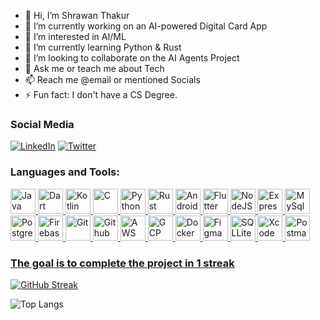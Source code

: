 - 👋 Hi, I’m Shrawan Thakur
- 🔭 I’m currently working on an AI-powered Digital Card App
- 👀 I’m interested in AI/ML
- 🌱 I’m currently learning Python & Rust
- 💞️ I’m looking to collaborate on the AI Agents Project
- 💬 Ask me or teach me about Tech
- 📫 Reach me @email or mentioned Socials
- ⚡ Fun fact: I don't have a CS Degree.
  
<!-- - 🤔 I’m looking for help with ML Opportunity. -->

### Social Media

[![LinkedIn](https://img.shields.io/badge/LinkedIn-shrawanthakur003-blue?style=flat-square&logo=linkedin)](https://www.linkedin.com/in/shrawan-thakur003/)
[![Twitter](https://img.shields.io/badge/Twitter-codershrawan-blue?style=flat-square&logo=twitter)](https://twitter.com/coder_shrawan)



### Languages and Tools:

<p align="left"> 
<a href="https://java.com" target="_blank" rel="noreferrer"> 
  <img src="https://cdn.jsdelivr.net/gh/devicons/devicon@latest/icons/java/java-original-wordmark.svg" alt="Java" width="40" height="40"/>
<a href="https://dart.dev/" target="_blank" rel="noreferrer"> 
  <img src="https://cdn.jsdelivr.net/gh/devicons/devicon@latest/icons/dart/dart-original.svg" alt="Dart" width="40" height="40"/>
<a href="https://kotlinlang.org/" target="_blank" rel="noreferrer"> 
  <img src="https://cdn.jsdelivr.net/gh/devicons/devicon@latest/icons/kotlin/kotlin-original.svg" alt="Kotlin" width="40" height="40"/>
<a href="https://www.cprogramming.com/" target="_blank" rel="noreferrer">
  <img src="https://cdn.jsdelivr.net/gh/devicons/devicon@latest/icons/c/c-original.svg" alt="C" width="40" height="40"/>
<a href="https://www.python.org/" target="_blank" rel="noreferrer"> 
  <img src="https://cdn.jsdelivr.net/gh/devicons/devicon@latest/icons/python/python-original.svg" alt="Python" width="40" height="40"/>
<a href="https://www.rust-lang.org/" target="_blank" rel="noreferrer"> 
  <img src="https://firebasestorage.googleapis.com/v0/b/matrix-developer.appspot.com/o/storage%2Fimages%2Ficon%2Ficons8-rust-48.png?alt=media&token=b74a99e2-eebd-4ea3-b047-e4964442ec0d" alt="Rust" width="40" height="40"/>
<a href="https://developer.android.com/" target="_blank" rel="noreferrer"> 
  <img src="https://cdn.jsdelivr.net/gh/devicons/devicon@latest/icons/androidstudio/androidstudio-original.svg" alt="Android" width="40" height="40"/>
<a href="https://flutter.dev" target="_blank" rel="noreferrer"> 
  <img src="https://cdn.jsdelivr.net/gh/devicons/devicon@latest/icons/flutter/flutter-original.svg" alt="Flutter" width="40" height="40"/>
<a href="https://nodejs.org" target="_blank" rel="noreferrer"> 
  <img src="https://cdn.jsdelivr.net/gh/devicons/devicon@latest/icons/nodejs/nodejs-original-wordmark.svg" alt="NodeJS" width="40" height="40"/>
<a href="https://expressjs.com/" target="_blank" rel="noreferrer"> 
  <img src="https://firebasestorage.googleapis.com/v0/b/matrix-developer.appspot.com/o/storage%2Fimages%2Ficon%2Ficons8-express-js-48.png?alt=media&token=a8328064-d3c6-4437-9a05-f2b1af1377ea" alt="ExpressJS" width="40" height="40"/>
<a href="https://www.mysql.com/" target="_blank" rel="noreferrer"> 
  <img src="https://cdn.jsdelivr.net/gh/devicons/devicon@latest/icons/mysql/mysql-original-wordmark.svg" alt="MySql" width="40" height="40"/>
<a href="https://www.postgresql.org/" target="_blank" rel="noreferrer"> 
  <img src="https://cdn.jsdelivr.net/gh/devicons/devicon@latest/icons/postgresql/postgresql-original-wordmark.svg" alt="PostgresSQL" width="40" height="40"/>
<a href="https://firebase.google.com/" target="_blank" rel="noreferrer"> 
  <img src="https://cdn.jsdelivr.net/gh/devicons/devicon@latest/icons/firebase/firebase-original.svg" alt="Firebase" width="40" height="40"/>
<a href="https://git-scm.com/" target="_blank" rel="noreferrer"> 
  <img src="https://cdn.jsdelivr.net/gh/devicons/devicon@latest/icons/git/git-original-wordmark.svg" alt="Git" width="40" height="40"/>
<a href="https://github.com" target="_blank" rel="noreferrer"> 
  <img src="https://firebasestorage.googleapis.com/v0/b/matrix-developer.appspot.com/o/storage%2Fimages%2Ficon%2Ficons8-github-64.png?alt=media&token=f7042988-db91-4592-ad78-5b471b39ce35" alt="Github" width="40" height="40"/>
  <a href="https://aws.amazon.com/" target="_blank" rel="noreferrer"> 
  <img src="https://cdn.jsdelivr.net/gh/devicons/devicon@latest/icons/amazonwebservices/amazonwebservices-original-wordmark.svg" alt="AWS" width="40" height="40"/>
  <a href="https://cloud.google.com" target="_blank" rel="noreferrer"> 
  <img src="https://cdn.jsdelivr.net/gh/devicons/devicon@latest/icons/googlecloud/googlecloud-original-wordmark.svg" alt="GCP" width="40" height="40"/>
  <a href="https://www.docker.com/" target="_blank" rel="noreferrer"> 
  <img src="https://cdn.jsdelivr.net/gh/devicons/devicon@latest/icons/docker/docker-plain-wordmark.svg" alt="Docker" width="40" height="40"/>
  <a href="https://figma.com" target="_blank" rel="noreferrer"> 
  <img src="https://cdn.jsdelivr.net/gh/devicons/devicon@latest/icons/figma/figma-original.svg" alt="Figma" width="40" height="40"/>
  <a href="https://www.sqlite.org/" target="_blank" rel="noreferrer"> 
  <img src="https://cdn.jsdelivr.net/gh/devicons/devicon@latest/icons/sqlite/sqlite-original.svg" alt="SQLLite" width="40" height="40"/>
  <a href="https://developer.apple.com/xcode/" target="_blank" rel="noreferrer"> 
  <img src="https://cdn.jsdelivr.net/gh/devicons/devicon@latest/icons/xcode/xcode-original.svg" alt="Xcode" width="40" height="40"/>
  <a href="https://postman.com" target="_blank" rel="noreferrer"> 
  <img src="https://cdn.jsdelivr.net/gh/devicons/devicon@latest/icons/postman/postman-original.svg" alt="Postman" width="40" height="40"/>
  
                            
  </p>


  

### The goal is to complete the project in 1 streak

[![GitHub Streak](https://streak-stats.demolab.com?user=shrawank039&theme=ocean-gradient&hide_border=true)](https://git.io/streak-stats)

![Top Langs](https://github-readme-stats-shrawank039s-projects.vercel.app/api/top-langs/?username=shrawank039&hide_progress=false&langs_count=8&layout=compact)

<!-- 
<a href="https://github.com/shrawank039/github-readme-stats">
  <img height=200 align="center" src="https://github-readme-stats-shrawank039s-projects.vercel.app/api?username=shrawank039" />
</a>
<a href="https://github.com/shrawank039/convoychat">
  <img height=200 align="center" src="https://github-readme-stats-shrawank039s-projects.vercel.app/api/top-langs?username=shrawank039&layout=compact&langs_count=8&card_width=320" />
</a>

![GitHub stats](https://github-readme-stats-shrawank039s-projects.vercel.app/api?username=shrawank039\&show_icons=true\&show=reviews,discussions_started,discussions_answered,prs_merged,prs_merged_percentage)
-->
<!--
**shrawank039/shrawank039** is a ✨ _special_ ✨ repository because its `README.md` (this file) appears on your GitHub profile.
-->
